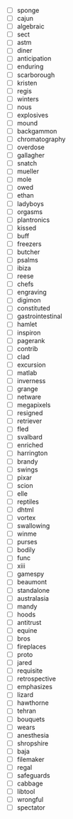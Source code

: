 - [ ] sponge
- [ ] cajun
- [ ] algebraic
- [ ] sect
- [ ] astm
- [ ] diner
- [ ] anticipation
- [ ] enduring
- [ ] scarborough
- [ ] kristen
- [ ] regis
- [ ] winters
- [ ] nous
- [ ] explosives
- [ ] mound
- [ ] backgammon
- [ ] chromatography
- [ ] overdose
- [ ] gallagher
- [ ] snatch
- [ ] mueller
- [ ] mole
- [ ] owed
- [ ] ethan
- [ ] ladyboys
- [ ] orgasms
- [ ] plantronics
- [ ] kissed
- [ ] buff
- [ ] freezers
- [ ] butcher
- [ ] psalms
- [ ] ibiza
- [ ] reese
- [ ] chefs
- [ ] engraving
- [ ] digimon
- [ ] constituted
- [ ] gastrointestinal
- [ ] hamlet
- [ ] inspiron
- [ ] pagerank
- [ ] contrib
- [ ] clad
- [ ] excursion
- [ ] matlab
- [ ] inverness
- [ ] grange
- [ ] netware
- [ ] megapixels
- [ ] resigned
- [ ] retriever
- [ ] fled
- [ ] svalbard
- [ ] enriched
- [ ] harrington
- [ ] brandy
- [ ] swings
- [ ] pixar
- [ ] scion
- [ ] elle
- [ ] reptiles
- [ ] dhtml
- [ ] vortex
- [ ] swallowing
- [ ] winme
- [ ] purses
- [ ] bodily
- [ ] func
- [ ] xiii
- [ ] gamespy
- [ ] beaumont
- [ ] standalone
- [ ] australasia
- [ ] mandy
- [ ] hoods
- [ ] antitrust
- [ ] equine
- [ ] bros
- [ ] fireplaces
- [ ] proto
- [ ] jared
- [ ] requisite
- [ ] retrospective
- [ ] emphasizes
- [ ] lizard
- [ ] hawthorne
- [ ] tehran
- [ ] bouquets
- [ ] wears
- [ ] anesthesia
- [ ] shropshire
- [ ] baja
- [ ] filemaker
- [ ] regal
- [ ] safeguards
- [ ] cabbage
- [ ] libtool
- [ ] wrongful
- [ ] spectator
